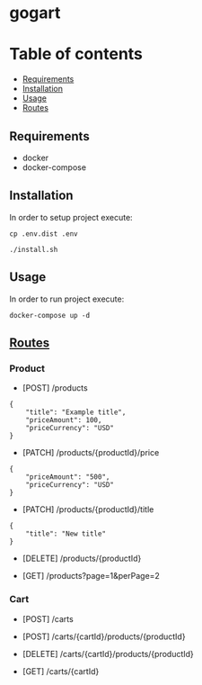 # gogart


# Table of contents
* [Requirements](#Requirements)
* [Installation](#Installation)
* [Usage](#Usage)
* [Routes](#routes)

## Requirements

* docker
* docker-compose


## Installation

In order to setup project execute:

```
cp .env.dist .env
```

```
./install.sh
```

## Usage

In order to run project execute:

```
docker-compose up -d
```

## [Routes](config/routes.yaml)

### Product

* [POST] /products

```
{
	"title": "Example title",
	"priceAmount": 100,
	"priceCurrency": "USD"
}
```

* [PATCH] /products/{productId}/price

```
{
	"priceAmount": "500",
	"priceCurrency": "USD"
}
```

* [PATCH] /products/{productId}/title

```
{
	"title": "New title"
}
```

* [DELETE] /products/{productId}

* [GET] /products?page=1&perPage=2


### Cart


* [POST] /carts

* [POST] /carts/{cartId}/products/{productId}

* [DELETE] /carts/{cartId}/products/{productId}

* [GET] /carts/{cartId}
